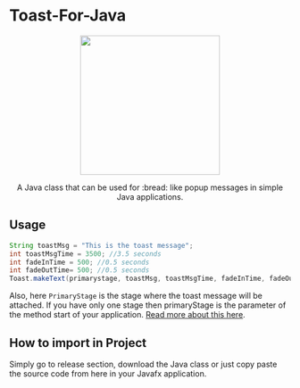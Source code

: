 # Toast-For-Java

<p align="center">
  <img width="250" height="250" src="https://user-images.githubusercontent.com/41565823/52897273-dd777f00-31d2-11e9-93e3-c30d8571e5d3.png">
</p>

<p align="center">
  A Java class that can be used for :bread: like popup messages in simple Java applications.
</p> 

## Usage

```java
String toastMsg = "This is the toast message";
int toastMsgTime = 3500; //3.5 seconds
int fadeInTime = 500; //0.5 seconds
int fadeOutTime= 500; //0.5 seconds
Toast.makeText(primarystage, toastMsg, toastMsgTime, fadeInTime, fadeOutTime);
```

Also, here `PrimaryStage` is the stage where the toast message will be attached. If you have only one stage then primaryStage is the parameter of the method start of your application. 
[Read more about this here](docs.oracle.com/javase/8/javafx/api/javafx/stage/Stage.html).

## How to import in Project

Simply go to release section, download the Java class or just copy paste the source code from here in your Javafx application.
